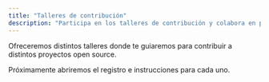 ```yaml
---
title: "Talleres de contribución"
description: "Participa en los talleres de contribución y colabora en proyectos open source."
---
```


Ofreceremos distintos talleres donde te guiaremos para contribuir a distintos proyectos open source.
 
Próximamente abriremos el registro e instrucciones para cada uno.
